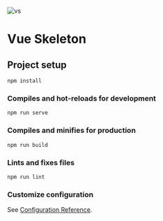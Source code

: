 ![vs](https://github.com/KawsarAhmad43/vue-skeleton/assets/54704888/bc4862eb-fd46-48f9-a910-97b28b9470aa)
# Vue Skeleton

## Project setup
```
npm install
```

### Compiles and hot-reloads for development
```
npm run serve
```

### Compiles and minifies for production
```
npm run build
```

### Lints and fixes files
```
npm run lint
```

### Customize configuration
See [Configuration Reference](https://cli.vuejs.org/config/).
